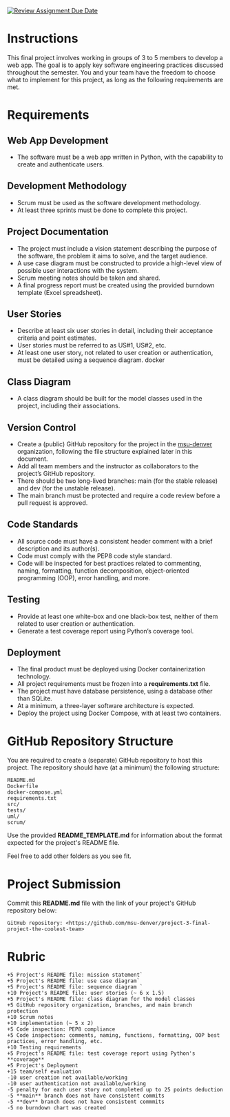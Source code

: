 [![Review Assignment Due Date](https://classroom.github.com/assets/deadline-readme-button-22041afd0340ce965d47ae6ef1cefeee28c7c493a6346c4f15d667ab976d596c.svg)](https://classroom.github.com/a/hkiYfuZI)
# Instructions

This final project involves working in groups of 3 to 5 members to develop a web app. The goal is to apply key software engineering practices discussed throughout the semester. You and your team have the freedom to choose what to implement for this project, as long as the following requirements are met. 

# Requirements 

## Web App Development

* The software must be a web app written in Python, with the capability to create and authenticate users.

## Development Methodology

* Scrum must be used as the software development methodology.
* At least three sprints must be done to complete this project. 

## Project Documentation

* The project must include a vision statement describing the purpose of the software, the problem it aims to solve, and the target audience.
* A use case diagram must be constructed to provide a high-level view of possible user interactions with the system.
* Scrum meeting notes should be taken and shared. 
* A final progress report must be created using the provided burndown template (Excel spreadsheet). 

## User Stories

* Describe at least six user stories in detail, including their acceptance criteria and point estimates.
* User stories must be referred to as US#1, US#2, etc.
* At least one user story, not related to user creation or authentication, must be detailed using a sequence diagram.
docker
## Class Diagram

* A class diagram should be built for the model classes used in the project, including their associations.

## Version Control

* Create a (public) GitHub repository for the project in the [msu-denver](https://github.com/msu-denver/) organization, following the file structure explained later in this document.
* Add all team members and the instructor as collaborators to the project’s GitHub repository.
* There should be two long-lived branches: main (for the stable release) and dev (for the unstable release).
* The main branch must be protected and require a code review before a pull request is approved.

## Code Standards

* All source code must have a consistent header comment with a brief description and its author(s).
* Code must comply with the PEP8 code style standard.
* Code will be inspected for best practices related to commenting, naming, formatting, function decomposition, object-oriented programming (OOP), error handling, and more.

## Testing

* Provide at least one white-box and one black-box test, neither of them related to user creation or authentication.
* Generate a test coverage report using Python’s coverage tool.

## Deployment

* The final product must be deployed using Docker containerization technology.
* All project requirements must be frozen into a **requirements.txt** file.
* The project must have database persistence, using a database other than SQLite. 
* At a minimum, a three-layer software architecture is expected.
* Deploy the project using Docker Compose, with at least two containers.

# GitHub Repository Structure 

You are required to create a (separate) GitHub repository to host this project. The repository should have (at a minimum) the following structure: 

```
README.md
Dockerfile
docker-compose.yml
requirements.txt
src/
tests/
uml/
scrum/
```

Use the provided **README_TEMPLATE.md** for information about the format expected for the project's README file. 

Feel free to add other folders as you see fit. 

# Project Submission

Commit this **README.md** file with the link of your project's GitHub repository below: 

```
GitHub repository: <https://github.com/msu-denver/project-3-final-project-the-coolest-team>
```

# Rubric

```
+5 Project's README file: mission statement`
+5 Project's README file: use case diagram`
+5 Project's README file: sequence diagram `
+10 Project's README file: user stories (~ 6 x 1.5)
+5 Project's README file: class diagram for the model classes
+5 GitHub repository organization, branches, and main branch protection
+10 Scrum notes
+10 implementation (~ 5 x 2)
+5 Code inspection: PEP8 compliance 
+5 Code inspection: comments, naming, functions, formatting, OOP best practices, error handling, etc.
+10 Testing requirements
+5 Project's README file: test coverage report using Python's **coverage**
+5 Project's Deployment
+15 team/self evaluation
-10 user creation not available/working
-10 user authentication not available/working 
-5 penalty for each user story not completed up to 25 points deduction
-5 **main** branch does not have consistent commits 
-5 **dev** branch does not have consistent commmits
-5 no burndown chart was created
```